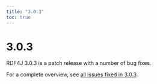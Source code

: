 ```yaml
---
title: "3.0.3"
toc: true
---
```

# 3.0.3 

RDF4J 3.0.3 is a patch release with a number of bug fixes.

For a complete overview, see [all issues fixed in 3.0.3](https://github.com/eclipse/rdf4j/milestone/44?closed=1).
